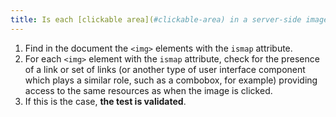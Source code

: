 ```yaml
---
title: Is each [clickable area](#clickable-area) in a server-side image map accompanied by a mechanism that can be used regardless of the pointing device used and allows to access the same destination?
---
```


1. Find in the document the `<img>` elements with the `ismap` attribute.
2. For each `<img>` element with the `ismap` attribute, check for the presence of a link or set of links (or another type of user interface component which plays a similar role, such as a combobox, for example) providing access to the same resources as when the image is clicked.
3. If this is the case, **the test is validated**.
